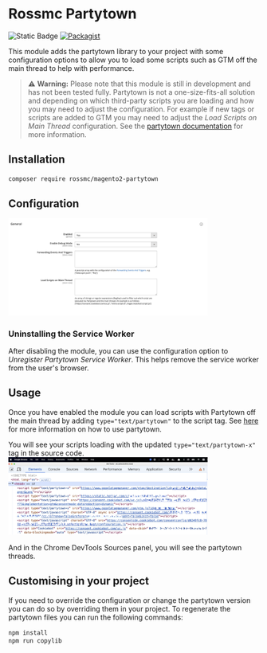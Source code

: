 # Rossmc Partytown
![Static Badge](https://img.shields.io/badge/compatible-compatible?style=for-the-badge&label=Hyv%C3%A4&labelColor=%230A144B&color=%230A23B9%20)
[![Packagist](https://img.shields.io/packagist/v/rossmc/magento2-partytown?style=for-the-badge)](https://packagist.org/packages/rossmc/magento2-partytown)     

This module adds the partytown library to your project with some configuration options to allow you to load some scripts such as GTM off the main thread to help with performance.

> ⚠️ **Warning:** Please note that this module is still in development and has not been tested fully. Partytown is not a one-size-fits-all solution and depending on which third-party scripts you are loading and how you may need to adjust the configuration. For example if new tags or scripts are added to GTM you may need to adjust the _Load Scripts on Main Thread_ configuration. See the [partytown documentation](https://partytown.builder.io/) for more information. 

## Installation
```bash
composer require rossmc/magento2-partytown
```

## Configuration
<img src="./docs/configuration.jpg" width="400" />

### Uninstalling the Service Worker
After disabling the module, you can use the configuration option to _Unregister Partytown Service Worker_. This helps remove the service worker from the user's browser.

## Usage
Once you have enabled the module you can load scripts with Partytown off the main thread by adding `type="text/partytown"` to the script tag. 
See [here](https://partytown.builder.io/html) for more information on how to use partytown.

You will see your scripts loading with the updated `type="text/partytown-x"` tag in the source code.
<img src="./docs/head.jpg" width="400" />

And in the Chrome DevTools Sources panel, you will see the partytown threads.

## Customising in your project
If you need to override the configuration or change the partytown version you can do so by overriding them in your project. To regenerate the partytown files you can run the following commands:
```bash
npm install
npm run copylib
```
